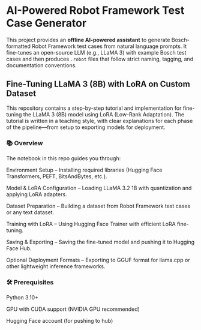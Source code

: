 # AI-Powered Robot Framework Test Case Generator

This project provides an **offline AI-powered assistant** to generate Bosch-formatted Robot Framework test cases from natural language prompts. It fine-tunes an open-source LLM (e.g., LLaMA 3) with example Bosch test cases and then produces `.robot` files that follow strict naming, tagging, and documentation conventions.

## Fine-Tuning LLaMA 3 (8B) with LoRA on Custom Dataset

This repository contains a step-by-step tutorial and implementation for fine-tuning the LLaMA 3 (8B) model using LoRA (Low-Rank Adaptation). The tutorial is written in a teaching style, with clear explanations for each phase of the pipeline—from setup to exporting models for deployment.

### 📚 Overview

The notebook in this repo guides you through:

Environment Setup – Installing required libraries (Hugging Face Transformers, PEFT, BitsAndBytes, etc.).

Model & LoRA Configuration – Loading LLaMA 3.2 1B with quantization and applying LoRA adapters.

Dataset Preparation – Building a dataset from Robot Framework test cases or any text dataset.

Training with LoRA – Using Hugging Face Trainer with efficient LoRA fine-tuning.

Saving & Exporting – Saving the fine-tuned model and pushing it to Hugging Face Hub.

Optional Deployment Formats – Exporting to GGUF format for llama.cpp or other lightweight inference frameworks.

### 🛠️ Prerequisites

Python 3.10+

GPU with CUDA support (NVIDIA GPU recommended)

Hugging Face account (for pushing to hub)
